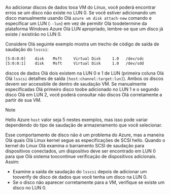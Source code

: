 Ao adicionar discos de dados tooa VM do Linux, você poderá encontrar erros se um disco não existe no LUN 0. Se você estiver adicionando um disco manualmente usando Olá `azure vm disk attach-new` comando e especificar um LUN (`--lun`) em vez de permitir Olá toodetermine da plataforma Windows Azure Olá LUN apropriado, lembre-se que um disco já existe / existirão no LUN 0. 

Considere Olá seguinte exemplo mostra um trecho de código de saída de saudação do `lsscsi`:

```bash
[5:0:0:0]    disk    Msft     Virtual Disk     1.0   /dev/sdc 
[5:0:0:1]    disk    Msft     Virtual Disk     1.0   /dev/sdd 
```

discos de dados Olá dois existem na LUN 0 e 1 de LUN (primeira coluna Olá Olá `lsscsi` detalhes de saída `[host:channel:target:lun]`). Ambos os discos devem ser accessbile de dentro de saudação VM. Se manualmente especificadas Olá primeiro disco toobe adicionado no LUN 1 e o segundo disco Olá em LUN 2, você poderá consultar não discos Olá corretamente a partir de sua VM.

> [!NOTE]
> Hello Azure `host` valor seja 5 nestes exemplos, mas isso pode variar dependendo do tipo de saudação de armazenamento que você selecionar.
> 
> 

Esse comportamento de disco não é um problema do Azure, mas a maneira Olá quais Olá Linux kernel segue as especificações de SCSI hello. Quando o kernel do Linux Olá examina o barramento SCSI de saudação para dispositivos conectados, um dispositivo deve ser encontrado em LUN 0 para que Olá sistema toocontinue verificação de dispositivos adicionais. Assim:

* Examine a saída de saudação do `lsscsi` depois de adicionar um tooverify de disco de dados que você tenha um disco na LUN 0.
* Se o disco não aparecer corretamente para a VM, verifique se existe um disco no LUN 0.

